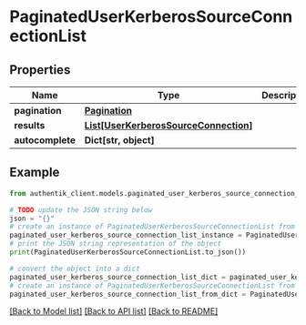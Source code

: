 # PaginatedUserKerberosSourceConnectionList


## Properties

Name | Type | Description | Notes
------------ | ------------- | ------------- | -------------
**pagination** | [**Pagination**](Pagination.md) |  | 
**results** | [**List[UserKerberosSourceConnection]**](UserKerberosSourceConnection.md) |  | 
**autocomplete** | **Dict[str, object]** |  | 

## Example

```python
from authentik_client.models.paginated_user_kerberos_source_connection_list import PaginatedUserKerberosSourceConnectionList

# TODO update the JSON string below
json = "{}"
# create an instance of PaginatedUserKerberosSourceConnectionList from a JSON string
paginated_user_kerberos_source_connection_list_instance = PaginatedUserKerberosSourceConnectionList.from_json(json)
# print the JSON string representation of the object
print(PaginatedUserKerberosSourceConnectionList.to_json())

# convert the object into a dict
paginated_user_kerberos_source_connection_list_dict = paginated_user_kerberos_source_connection_list_instance.to_dict()
# create an instance of PaginatedUserKerberosSourceConnectionList from a dict
paginated_user_kerberos_source_connection_list_from_dict = PaginatedUserKerberosSourceConnectionList.from_dict(paginated_user_kerberos_source_connection_list_dict)
```
[[Back to Model list]](../README.md#documentation-for-models) [[Back to API list]](../README.md#documentation-for-api-endpoints) [[Back to README]](../README.md)


